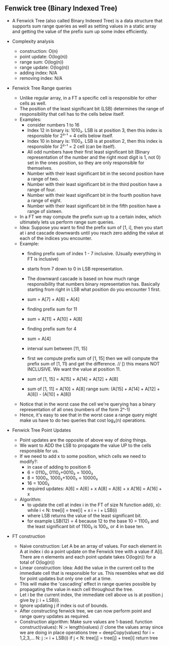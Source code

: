 ## Fenwick tree (Binary Indexed Tree)
- A Fenwick Tree (also called Binary Indexed Tree) is a data structure that supports sum range queries as well as setting values in a static array and getting the value of the prefix sum up some index efficiently.

- Complexity analysis
  - construction: O(n)
  - point update: O(log(n))
  - range sum: O(log(n))
  - range update: O(log(n))
  - adding index: N/A
  - removing index: N/A

- Fenwick Tree Range queries
  - Unlike regular array, in a FT a specific cell is responsible for other cells as well.
  - The position of the least significant bit (LSB) determines the range of responsibility that cell has to the cells below itself.
  - Examples:
    - consider numbers 1 to 16
    - Index 12 in binary is: 1010₂. LSB is at position 3, then this index is responsible for 2³⁻¹ = 4 cells below itself.
    - Index 10 in binary is: 1100₂. LSB is at position 2, then this index is responsible for 2²⁻¹ = 2 cell (can be itself).
    - All odd numbers have their first least significant bit (Binary representation of the number and the right most digit is 1, not 0) set in the ones position, so they are only responsible for themselves.
    - Number with their least significant bit in the second position have a range of two.
    - Number with their least significant bit in the third position have a range of four.
    - Number with their least significant bit in the fourth position have a range of eight.
    - Number with their least significant bit in the fifth position have a range of sixteen.
  - In a FT we may compute the prefix sum up to a certain index, which ultimately lets us perform range sum queries.
  - Idea: Suppose you want to find the prefix sum of [1, i], then you start at i and cascade downwards until you reach zero adding the value at each of the indices you encounter.
  - Example:
    - finding prefix sum of index 1 - 7 inclusive. (Usually everything in FT is inclusive)
    - starts from 7 down to 0 in LSB representation.
    - The downward cascade is based on how much range responsibility that numbers binary representation has. Basically starting from right in LSB what position do you encounter 1 first.
    - sum = A[7] + A[6] + A[4]
    - finding prefix sum for 11
    - sum = A[11] + A[10] + A[8]
    - finding prefix sum for 4
    - sum = A[4]

    - interval sum between [11, 15]
    - first we compute prefix sum of [1, 15] then we will compute the prefix sum of [1, 11) and get the difference.
    // [) this means NOT INCLUSIVE. We want the value at position 11.
    - sum of [1, 15] = A[15] + A[14] + A[12] + A[8]
    - sum of [1, 11] = A[10] + A[8]
    range sum: (A[15] + A[14] + A[12] + A[8]) - (A[10] + A[8])
  - Notice that in the worst case the cell we're querying has a binary representation of all ones (numbers of the form 2ⁿ-1)
  - Hence, it's easy to see that in the worst case a range query might make us have to do two queries that cost log₂(n) operations.

- Fenwick Tree Point Updates
  - Point updates are the opposite of above way of doing things.
  - We want to ADD the LSB to propagate the value UP to the cells responsible for us.
  - If we need to add x to some position, which cells we need to modify?:
    - in case of adding to position 6
    - 6 = 0110₂, 0110₂+0010₂ = 1000₂
    - 8 = 1000₂, 1000₂+1000₂ = 10000₂
    - 16 = 1000₂
    - required updates:
      A[6] = A[6] + x
      A[8] = A[8] + x
      A[16] = A[16] + x
  - Algorithm:
    - to update the cell at index i in the FT of size N
    function add(i, x):
      while i < N:
        tree[i] = tree[i] + x
        i = i + LSB(i)
    - where LSB returns the value of the least significant bit.
    - for example LSB(12) = 4 because 12 to the base 10 = 1100₂ and the least significant bit of 1100₂ is 100₂, or 4 in base ten.

- FT construction
  - Naive construction: Let A be an array of values. For each element in A at index i do a point update on the Fenwick tree with a value if A[i]. There are n elements and each point update takes O(log(n)) for a total of O(log(n))
  - Linear construction: Idea: Add the value in the current cell to the immediate cell that is responsible for us. This resembles what we did for point updates but only one cell at a time.
  - This will make the 'cascading' effect in range queries possible by propagating the value in each cell throughout the tree.
  - Let i be the current index, the immediate cell above us is at position j give by j: i + LSB(i).
  - Ignore updating j if index is out of bounds.
  - After constructing fenwick tree, we can now perform point and range query updates as required.
  - Construction algorithm: Make sure values are 1-based.
    function construct(values):
      N := length(values)
      // clone the values array since we are doing in place operations
      tree = deepCopy(values)
      for i = 1,2,3,... N:
        j := i + LSB(i)
        if j < N:
          tree[j] = tree[j] + tree[i]
      return tree
